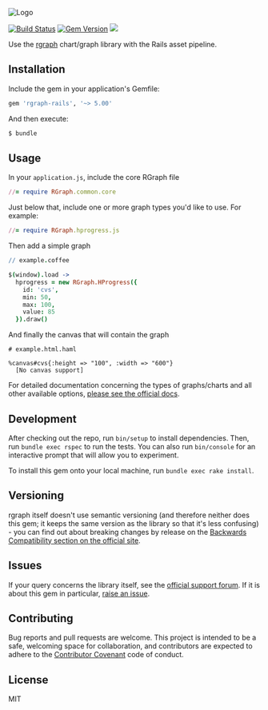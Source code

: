 ![Logo](http://dsgriffin.github.io/images/logos/rgraph-rails.png)

[![Build Status](https://travis-ci.org/dsgriffin/rgraph-rails.svg?branch=master)](https://travis-ci.org/dsgriffin/rgraph-rails)
[![Gem Version](https://badge.fury.io/rb/rgraph-rails.svg)](https://badge.fury.io/rb/rgraph-rails)
![](https://img.shields.io/badge/rgraph-5.00-red.svg)

Use the [rgraph](http://www.rgraph.net/) chart/graph library with the Rails asset pipeline.

## Installation

Include the gem in your application's Gemfile:

```ruby
gem 'rgraph-rails', '~> 5.00'
```

And then execute:

```ruby
$ bundle
```

## Usage

In your `application.js`, include the core RGraph file

```ruby
//= require RGraph.common.core
```

Just below that, include one or more graph types you'd like to use. For example:

```ruby
//= require RGraph.hprogress.js
```

Then add a simple graph

```coffeescript
// example.coffee

$(window).load ->
  hprogress = new RGraph.HProgress({
    id: 'cvs',
    min: 50,
    max: 100,
    value: 85
  }).draw()
```

And finally the canvas that will contain the graph

```haml
# example.html.haml

%canvas#cvs{:height => "100", :width => "600"}
  [No canvas support]
```

For detailed documentation concerning the types of graphs/charts and all other available options, [please see the official docs](http://www.rgraph.net/docs/charts-index.html).

## Development

After checking out the repo, run `bin/setup` to install dependencies. Then, run `bundle exec rspec` to run the tests. You can also run `bin/console` for an interactive prompt that will allow you to experiment.

To install this gem onto your local machine, run `bundle exec rake install`.

## Versioning

rgraph itself doesn't use semantic versioning (and therefore neither does this gem; it keeps the same version as the library so that it's less confusing) - you can find out about breaking changes by release on the [Backwards Compatibility section on the official site](http://www.rgraph.net/docs/backwards-compatibility.html).

## Issues

If your query concerns the library itself, see the [official support forum](http://www.rgraph.net/support). If it is about this gem in particular, [raise an issue](https://github.com/dsgriffin/rgraph-rails/issues).

## Contributing

Bug reports and pull requests are welcome. This project is intended to be a safe, welcoming space for collaboration, and contributors are expected to adhere to the [Contributor Covenant](https://github.com/dsgriffin/rgraph-rails/blob/master/CODE_OF_CONDUCT.md) code of conduct.

## License

MIT
